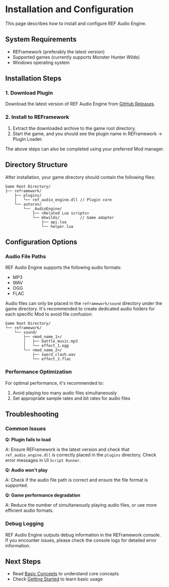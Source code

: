 # Installation and Configuration

This page describes how to install and configure REF Audio Engine.

## System Requirements

- REFramework (preferably the latest version)
- Supported games (currently supports Monster Hunter Wilds)
- Windows operating system

## Installation Steps

### 1. Download Plugin

Download the latest version of REF Audio Engine from [GitHub Releases](https://github.com/paean-of-guidance/ref-audio-engine/releases).

### 2. Install to REFramework

1. Extract the downloaded archive to the game root directory.
2. Start the game, and you should see the plugin name in REFramework -> Plugin Loader.

The above steps can also be completed using your preferred Mod manager.

## Directory Structure

After installation, your game directory should contain the following files:

```
Game Root Directory/
├── reframework/
    ├── plugins/
    │   └── ref_audio_engine.dll // Plugin core
    └── autorun/
        └── _AudioEngine/
            ├── <Related Lua scripts>
            └── mhwilds/         // Game adapter
                ├── api.lua
                └── helper.lua
```

## Configuration Options

### Audio File Paths

REF Audio Engine supports the following audio formats:
- MP3
- WAV
- OGG
- FLAC

Audio files can only be placed in the `reframework/sound` directory under the game directory. It's recommended to create dedicated audio folders for each specific Mod to avoid file confusion:

```
Game Root Directory/
└── reframework/
    └── sound/
        ├── <mod_name_1>/
        │   ├── battle_music.mp3
        │   └── effect_1.ogg
        └── <mod_name_2>/
            ├── sword_clash.wav
            └── effect_2.flac
```

### Performance Optimization

For optimal performance, it's recommended to:

1. Avoid playing too many audio files simultaneously
2. Set appropriate sample rates and bit rates for audio files

## Troubleshooting

### Common Issues

**Q: Plugin fails to load**

A: Ensure REFramework is the latest version and check that `ref_audio_engine.dll` is correctly placed in the `plugins` directory. Check error messages in UI `Script Runner`.

**Q: Audio won't play**

A: Check if the audio file path is correct and ensure the file format is supported.

**Q: Game performance degradation**

A: Reduce the number of simultaneously playing audio files, or use more efficient audio formats.

### Debug Logging

REF Audio Engine outputs debug information in the REFramework console. If you encounter issues, please check the console logs for detailed error information.

## Next Steps

- Read [Basic Concepts](./concepts) to understand core concepts
- Check [Getting Started](./getting-started) to learn basic usage

<script setup>
import TranslationWarning from '../../.vitepress/components/TranslationWarning.vue'
</script>

<TranslationWarning />